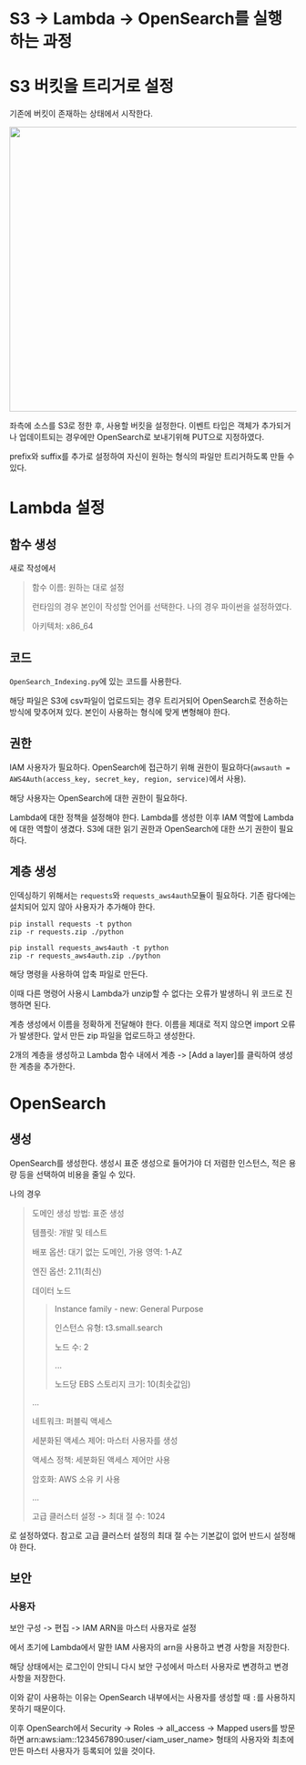 # S3 -> Lambda -> OpenSearch를 실행하는 과정

# S3 버킷을 트리거로 설정
기존에 버킷이 존재하는 상태에서 시작한다.

<img src="https://github.com/skybluelee/Archeive/assets/107929903/69ea80fe-1f36-408f-9017-76661a03d7a8.png" width="5000" height="500"/>

좌측에 소스를 S3로 정한 후, 사용할 버킷을 설정한다. 이벤트 타입은 객체가 추가되거나 업데이트되는 경우에만 OpenSearch로 보내기위해 PUT으로 지정하였다.

prefix와 suffix를 추가로 설정하여 자신이 원하는 형식의 파일만 트리거하도록 만들 수 있다.

# Lambda 설정
## 함수 생성
새로 작성에서

> 함수 이름: 원하는 대로 설정
>
> 런타임의 경우 본인이 작성할 언어를 선택한다.
> 나의 경우 파이썬을 설정하였다.
>
> 아키텍처: x86_64

## 코드
`OpenSearch_Indexing.py`에 있는 코드를 사용한다.

해당 파일은 S3에 csv파일이 업로드되는 경우 트리거되어 OpenSearch로 전송하는 방식에 맞추어져 있다. 본인이 사용하는 형식에 맞게 변형해야 한다.

## 권한
IAM 사용자가 필요하다. OpenSearch에 접근하기 위해 권한이 필요하다(`awsauth = AWS4Auth(access_key, secret_key, region, service)`에서 사용).

해당 사용자는 OpenSearch에 대한 권한이 필요하다.

Lambda에 대한 정책을 설정해야 한다. Lambda를 생성한 이후 IAM 역할에 Lambda에 대한 역할이 생겼다. S3에 대한 읽기 권한과 OpenSearch에 대한 쓰기 권한이 필요하다.

## 계층 생성
인덱싱하기 위해서는 `requests`와 `requests_aws4auth`모듈이 필요하다. 기존 람다에는 설치되어 있지 않아 사용자가 추가해야 한다.

```
pip install requests -t python
zip -r requests.zip ./python
```
```
pip install requests_aws4auth -t python
zip -r requests_aws4auth.zip ./python
```
해당 명령을 사용하여 압축 파일로 만든다.

이때 다른 명령어 사용시 Lambda가 unzip할 수 없다는 오류가 발생하니 위 코드로 진행하면 된다.

계층 생성에서 이름을 정확하게 전달해야 한다. 이름을 제대로 적지 않으면 import 오류가 발생한다.
앞서 만든 zip 파일을 업로드하고 생성한다.

2개의 계층을 생성하고 Lambda 함수 내에서 계층 -> [Add a layer]를 클릭하여 생성한 계층을 추가한다.

# OpenSearch
## 생성
OpenSearch를 생성한다. 생성시 표준 생성으로 들어가야 더 저렴한 인스턴스, 적은 용량 등을 선택하여 비용을 줄일 수 있다.

나의 경우
> 도메인 생성 방법: 표준 생성
>
> 템플릿: 개발 및 테스트
>
> 배포 옵션: 대기 없는 도메인, 가용 영역: 1-AZ
>
> 엔진 옵션: 2.11(최신)
>
> 데이터 노드
>
> > Instance family - new: General Purpose
> >
> > 인스턴스 유형: t3.small.search
> >
> > 노드 수: 2
> >
> > ...
> >
> > 노드당 EBS 스토리지 크기: 10(최솟값임)
> 
> ...
>
> 네트워크: 퍼블릭 액세스
>
> 세분화된 액세스 제어: 마스터 사용자를 생성
>
> 액세스 정책: 세분화된 액세스 제어만 사용
>
> 암호화: AWS 소유 키 사용
>
> ...
>
> 고급 클러스터 설정 -> 최대 절 수: 1024

로 설정하였다. 참고로 고급 클러스터 설정의 최대 절 수는 기본값이 없어 반드시 설정해야 한다.

## 보안
### 사용자
보안 구성 -> 편집 -> IAM ARN을 마스터 사용자로 설정

에서 초기에 Lambda에서 말한 IAM 사용자의 arn을 사용하고 변경 사항을 저장한다.

해당 상태에서는 로그인이 안되니 다시 보안 구성에서 마스터 사용자로 변경하고 변경 사항을 저장한다.

이와 같이 사용하는 이유는 OpenSearch 내부에서는 사용자를 생성할 때 `:`를 사용하지 못하기 때문이다.

이후 OpenSearch에서 Security -> Roles -> all_access -> Mapped users를 방문하면 arn:aws:iam::1234567890:user/<iam_user_name> 형태의 사용자와 최초에 만든 마스터 사용자가 등록되어 있을 것이다.
